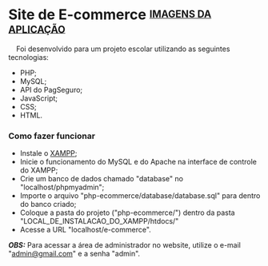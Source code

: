 # Site de E-commerce <sup><sub>[IMAGENS DA APLICAÇÃO](https://drive.google.com/drive/folders/1XMB89zABOQ5cJ4vcyEGoVVhQ0kqDDk53?usp=sharing)</sub></sup>

&nbsp;&nbsp;&nbsp;&nbsp;Foi desenvolvido para um projeto escolar utilizando as seguintes tecnologias:
- PHP; 
- MySQL; 
- API do PagSeguro;
- JavaScript;
- CSS;
- HTML.

### Como fazer funcionar
- Instale o [XAMPP](https://www.apachefriends.org/pt_br/index.html);
- Inicie o funcionamento do MySQL e do Apache na interface de controle do XAMPP;
- Crie um banco de dados chamado "database" no "localhost/phpmyadmin";
- Importe o arquivo "php-ecommerce/database/database.sql" para dentro do banco criado;
- Coloque a pasta do projeto ("php-ecommerce/") dentro da pasta "LOCAL_DE_INSTALACAO_DO_XAMPP/htdocs/"
- Acesse a URL "localhost/e-commerce".

***OBS:*** Para acessar a área de administrador no website, utilize o e-mail "admin@gmail.com" e a senha "admin".
